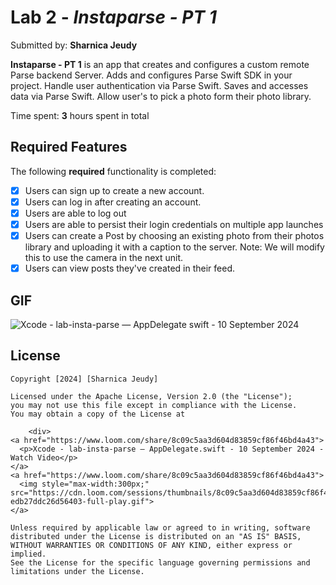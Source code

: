 # Lab 2 - *Instaparse - PT 1*

Submitted by: **Sharnica Jeudy**

**Instaparse - PT 1** is an app that creates and configures a custom remote Parse backend Server. Adds and configures Parse Swift SDK in your project. Handle user authentication via Parse Swift. Saves and accesses data via Parse Swift. Allow user's to pick a photo form their photo library. 

Time spent: **3** hours spent in total

## Required Features

The following **required** functionality is completed:

- [x] Users can sign up to create a new account.
- [x] Users can log in after creating an account.
- [x] Users are able to log out
- [x] Users are able to persist their login credentials on multiple app launches
- [x] Users can create a Post by choosing an existing photo from their photos library and uploading it with a caption to the server.
Note: We will modify this to use the camera in the next unit.
- [x] Users can view posts they've created in their feed.	

## GIF

![Xcode - lab-insta-parse — AppDelegate swift - 10 September 2024](https://github.com/user-attachments/assets/569da145-d404-4ccd-88ce-728b790f498e)



## License

    Copyright [2024] [Sharnica Jeudy]

    Licensed under the Apache License, Version 2.0 (the "License");
    you may not use this file except in compliance with the License.
    You may obtain a copy of the License at

        <div>
    <a href="https://www.loom.com/share/8c09c5aa3d604d83859cf86f46bd4a43">
      <p>Xcode - lab-insta-parse — AppDelegate.swift - 10 September 2024 - Watch Video</p>
    </a>
    <a href="https://www.loom.com/share/8c09c5aa3d604d83859cf86f46bd4a43">
      <img style="max-width:300px;" src="https://cdn.loom.com/sessions/thumbnails/8c09c5aa3d604d83859cf86f46bd4a43-edb27ddc26d56403-full-play.gif">
    </a>
  </div>

    Unless required by applicable law or agreed to in writing, software
    distributed under the License is distributed on an "AS IS" BASIS,
    WITHOUT WARRANTIES OR CONDITIONS OF ANY KIND, either express or implied.
    See the License for the specific language governing permissions and
    limitations under the License.
